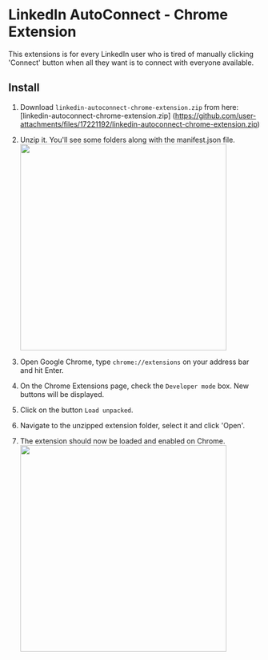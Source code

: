 # LinkedIn AutoConnect - Chrome Extension

This extensions is for every LinkedIn user who is tired of manually clicking 'Connect' button when all they want is to connect with everyone available.


## Install

1. Download `linkedin-autoconnect-chrome-extension.zip` from here: [linkedin-autoconnect-chrome-extension.zip] (https://github.com/user-attachments/files/17221192/linkedin-autoconnect-chrome-extension.zip)

2. Unzip it. You'll see some folders along with the manifest.json file.  
    <img width="412" src="https://github.com/felladrin/linkedin-autoconnect-chrome-extension/assets/418083/d51f6ed6-6986-4da6-b046-3e3799282d5a">
3. Open Google Chrome, type `chrome://extensions` on your address bar and hit Enter.
4. On the Chrome Extensions page, check the `Developer mode` box. New buttons will be displayed.
5. Click on the button `Load unpacked`.
6. Navigate to the unzipped extension folder, select it and click 'Open'.
7. The extension should now be loaded and enabled on Chrome.  
    <img width="412" src="https://github.com/felladrin/linkedin-autoconnect-chrome-extension/assets/418083/88ce0669-2fd0-4b1c-9f7b-c16cab3efe8a">

